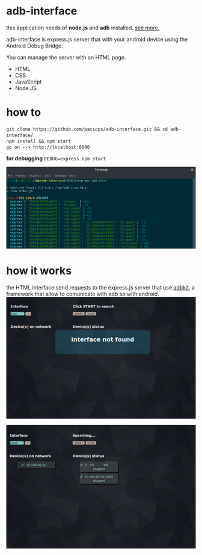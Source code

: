 # adb-interface
this application needs of **node.js** and **adb** installed. [see more.](https://github.com/openstf/adbkit#requirements)

adb-interface is express.js server that with your android device using the Android Debug Bridge.

You can manage the server with an HTML page.

- HTML
- CSS
- JavaScript
- Node.JS

# how to
```
git clone https://github.com/paciops/adb-interface.git && cd adb-interface/
npm install && npm start
go on --> http://localhost:8080
```
**for debugging**
`DEBUG=express npm start`

![test-img](/readme/cmd.png)

# how it works
the HTML interface send requests to the express.js server that use [adbkit](https://github.com/openstf/adbkit), a framework that allow to comunicate with adb so with android.
![test-img](/readme/eth0.png)

![test-img](/readme/wlan0.png)

